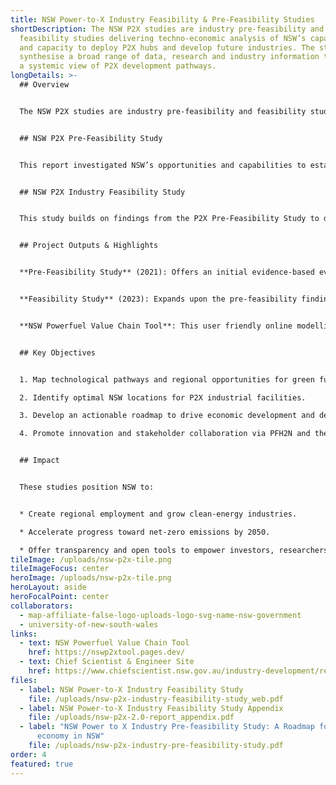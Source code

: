 ```yaml
---
title: NSW Power-to-X Industry Feasibility & Pre-Feasibility Studies
shortDescription: The NSW P2X studies are industry pre-feasibility and
  feasibility studies delivering techno-economic analysis of NSW’s capability
  and capacity to deploy P2X hubs and develop future industries. The studies
  synthesise a broad range of data, research and industry information to provide
  a systemic view of P2X development pathways.
longDetails: >-
  ## Overview


  The NSW P2X studies are industry pre-feasibility and feasibility studies delivering techno-economic analysis of NSW’s capability and capacity to deploy P2X hubs and develop future industries. The studies synthesise a broad range of data, research and industry information to provide a systemic view of P2X development pathways.


  ## NSW P2X Pre-Feasibility Study


  This report investigated NSW’s opportunities and capabilities to establish P2X industries. The study’s objective was to assess the technological pathways of different P2X industries and identify prospective locations for large-scale P2X production in NSW.


  ## NSW P2X Industry Feasibility Study


  This study builds on findings from the P2X Pre-Feasibility Study to deliver a comprehensive assessment of the technical and economic viability of NSW P2X hubs, particularly on green hydrogen, considering production costs, transportation costs and supply chains to existing and future markets.


  ## Project Outputs & Highlights


  **Pre‑Feasibility Study** (2021): Offers an initial evidence‑based evaluation of P2X technologies, identifying scalable production opportunities and ideal locations across NSW, and proposes a detailed roadmap to unlock economic and decarbonisation benefits.


  **Feasibility Study** (2023): Expands upon the pre‑feasibility findings with a robust techno‑economic assessment of potential P2X hubs, examining production and transport costs, supply chain viability, and target markets for green hydrogen and derivatives.


  **NSW Powerfuel Value Chain Tool**: This user friendly online modelling platform enables stakeholders (investors, industry and researchers) to conduct their own site- and product specific feasibility analysis. 


  ## Key Objectives


  1. Map technological pathways and regional opportunities for green fuel production. 

  2. Identify optimal NSW locations for P2X industrial facilities.  

  3. Develop an actionable roadmap to drive economic development and decarbonisation.  

  4. Promote innovation and stakeholder collaboration via PFH2N and the Decarbonisation Innovation Hub.


  ## Impact


  These studies position NSW to:


  * Create regional employment and grow clean-energy industries.  

  * Accelerate progress toward net-zero emissions by 2050.  

  * Offer transparency and open tools to empower investors, researchers, and policymakers.
tileImage: /uploads/nsw-p2x-tile.png
tileImageFocus: center
heroImage: /uploads/nsw-p2x-tile.png
heroLayout: aside
heroFocalPoint: center
collaborators:
  - map-affiliate-false-logo-uploads-logo-svg-name-nsw-government
  - university-of-new-south-wales
links:
  - text: NSW Powerfuel Value Chain Tool
    href: https://nswp2xtool.pages.dev/
  - text: Chief Scientist & Engineer Site
    href: https://www.chiefscientist.nsw.gov.au/industry-development/reports/power-to-x
files:
  - label: NSW Power-to-X Industry Feasibility Study
    file: /uploads/nsw-p2x-industry-feasibility-study_web.pdf
  - label: NSW Power-to-X Industry Feasibility Study Appendix
    file: /uploads/nsw-p2x-2.0-report_appendix.pdf
  - label: "NSW Power to X Industry Pre-feasibility Study: A Roadmap for a P2X
      economy in NSW"
    file: /uploads/nsw-p2x-industry-pre-feasibility-study.pdf
order: 4
featured: true
---
```

